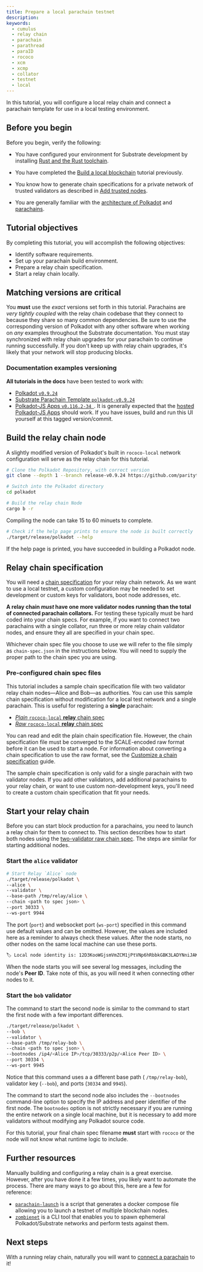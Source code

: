 ```yaml
---
title: Prepare a local parachain testnet
description:
keywords:
  - cumulus
  - relay chain
  - parachain
  - parathread
  - paraID
  - rococo
  - xcm
  - xcmp
  - collator
  - testnet
  - local
---
```


In this tutorial, you will configure a local relay chain and connect a parachain template for use in a local testing environment.

## Before you begin

Before you begin, verify the following:

- You have configured your environment for Substrate development by installing [Rust and the Rust toolchain](/main-docs/install/).

- You have completed the [Build a local blockchain](/tutorials/get-started/build-local-blockchain/) tutorial previously.

- You know how to generate chain specifications for a private network of trusted validators as described in [Add trusted nodes](/tutorials/get-started/trusted-network/).

- You are generally familiar with the [architecture of Polkadot](https://wiki.polkadot.network/docs/learn-architecture) and [parachains](https://wiki.polkadot.network/docs/learn-parachains).

## Tutorial objectives

By completing this tutorial, you will accomplish the following objectives:

- Identify software requirements.
- Set up your parachain build environment.
- Prepare a relay chain specification.
- Start a relay chain locally.

## Matching versions are critical

You **must** use the _exact_ versions set forth in this tutorial.
Parachains are _very tightly coupled_ with the relay chain codebase that they connect to because they share so many common dependencies.
Be sure to use the corresponding version of Polkadot with any other software when working on _any_ examples throughout the Substrate documentation.
You must stay synchronized with relay chain upgrades for your parachain to continue running successfully.
If you don't keep up with relay chain upgrades, it's likely that your network will stop producing blocks.

### Documentation examples versioning

**All tutorials in the docs** have been tested to work with:

- [Polkadot `v0.9.24`](https://github.com/paritytech/polkadot/tree/release-v0.9.24)
- [Substrate Parachain Template `polkadot-v0.9.24`](https://github.com/substrate-developer-hub/substrate-parachain-template/tree/polkadot-v0.9.24)
- [Polkadot-JS Apps `v0.116.2-34 `](https://github.com/polkadot-js/apps/commit/151c4cd75b6eb68ac275d90fd17f98b28b6e57a7).
  It is generally expected that the [hosted Polkadot-JS Apps](https://polkadot.js.org/apps/?rpc=ws%3A%2F%2F127.0.0.1%3A9944#/explorer) should work.
  If you have issues, build and run this UI yourself at this tagged version/commit.

## Build the relay chain node

<!-- TODO NEW CONTENT docker and using prebuilt bins suggested https://github.com/substrate-developer-hub/substrate-docs/issues/1073 -->

A slightly modified version of Polkadot's built in `rococo-local` network configuration will serve as the relay chain for this tutorial.

```bash
# Clone the Polkadot Repository, with correct version
git clone --depth 1 --branch release-v0.9.24 https://github.com/paritytech/polkadot.git

# Switch into the Polkadot directory
cd polkadot

# Build the relay chain Node
cargo b -r
```

Compiling the node can take 15 to 60 minuets to complete.

```bash
# Check if the help page prints to ensure the node is built correctly
./target/release/polkadot --help
```

If the help page is printed, you have succeeded in building a Polkadot node.

## Relay chain specification

You will need a [chain specification](/main-docs/build/chain-spec/) for your relay chain network.
As we want to use a local testnet, a custom configuration may be needed to set development or custom keys for validators, boot node addresses, etc.

**A relay chain _must_ have one more validator nodes running than the total of connected parachain collators.**
For testing these typically must be hard coded into your chain specs.
For example, if you want to connect two parachains with a single collator, run three or more relay chain validator nodes, and ensure they all are specified in your chain spec.

Whichever chain spec file you choose to use we will refer to the file simply as `chain-spec.json` in the instructions below.
You will need to supply the proper path to the chain spec you are using.

### Pre-configured chain spec files

This tutorial includes a sample chain specification file with two validator relay chain nodes—Alice and Bob—as authorities.
You can use this sample chain specification without modification for a local test network and a single parachain.
This is useful for registering a **single** parachain:

- [_Plain_ `rococo-local` **relay** chain spec](https://github.com/substrate-developer-hub/substrate-docs/blob/main/static/assets/tutorials/cumulus%20(copy)/chain-specs/rococo-custom-2-plain.json)
- [_Raw_ `rococo-local` **relay** chain spec](https://github.com/substrate-developer-hub/substrate-docs/blob/main/static/assets/tutorials/cumulus%20(copy)/chain-specs/rococo-custom-2-raw.json)

You can read and edit the plain chain specification file.
However, the chain specification file must be converged to the SCALE-encoded raw format before it can be used to start a node.
For information about converting a chain specification to use the raw format, see the [Customize a chain specification](/reference/how-to-guides/basics/customize-a-chain-specification/) guide.

The sample chain specification is only valid for a single parachain with two validator nodes.
If you add other validators, add additional parachains to your relay chain, or want to use custom non-development keys, you'll need to create a custom chain specification that fit your needs.

## Start your relay chain

Before you can start block production for a parachains, you need to launch a relay chain for them to connect to.
This section describes how to start both nodes using the [two-validator raw chain spec](https://github.com/substrate-developer-hub/substrate-docs/blob/main/static/assets/tutorials/cumulus%20(copy)/chain-specs/rococo-custom-2-raw.json).
The steps are similar for starting additional nodes.

### Start the `alice` validator

```bash
# Start Relay `Alice` node
./target/release/polkadot \
--alice \
--validator \
--base-path /tmp/relay/alice \
--chain <path to spec json> \
--port 30333 \
--ws-port 9944
```

The port (`port`) and websocket port (`ws-port`) specified in this command use default values and can be omitted.
However, the values are included here as a reminder to always check these values.
After the node starts, no other nodes on the same local machine can use these ports.

```bash
🏷 Local node identity is: 12D3KooWGjsmVmZCM1jPtVNp6hRbbkGBK3LADYNniJAKJ19NUYiq
```

When the node starts you will see several log messages, including the node's **Peer ID**.
Take note of this, as you will need it when connecting other nodes to it.

### Start the `bob` validator

The command to start the second node is similar to the command to start the first node with a few important differences.

```bash
./target/release/polkadot \
--bob \
--validator \
--base-path /tmp/relay-bob \
--chain <path to spec json> \
--bootnodes /ip4/<Alice IP>/tcp/30333/p2p/<Alice Peer ID> \
--port 30334 \
--ws-port 9945
```

Notice that this command uses a a different base path ( `/tmp/relay-bob`), validator key (`--bob`), and ports (`30334` and `9945`).

The command to start the second node also includes the `--bootnodes` command-line option to specify the IP address and peer identifier of the first node.
The `bootnodes` option is not strictly necessary if you are running the entire network on a single local machine, but it is necessary to add more validators without modifying any Polkadot source code.

For this tutorial, your final chain spec filename **must** start with `rococo` or the node will not know what runtime logic to include.

## Further resources

Manually building and configuring a relay chain is a great exercise.
However, after you have done it a few times, you likely want to automate the process.
There are many ways to go about this, here are a few for reference:

<!-- TODO NEW CONTENT add details about these in HTG pages and link here in stead on these https://github.com/substrate-developer-hub/substrate-docs/issues/1098 -->

- [`parachain-launch`](https://github.com/open-web3-stack/parachain-launch) is a script that generates a docker compose file allowing you to launch a testnet of multiple blockchain nodes.
- [`zombienet`](https://github.com/paritytech/zombienet) is a CLI tool that enables you to spawn ephemeral Polkadot/Substrate networks and perform tests against them.

## Next steps

With a running relay chain, naturally you will want to [connect a parachain](/tutorials/connect-other-chains/local-parachain/) to it!

